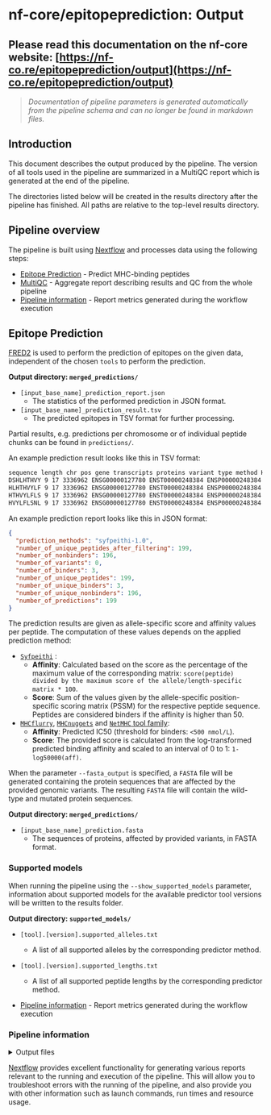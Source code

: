 # nf-core/epitopeprediction: Output

## Please read this documentation on the nf-core website: [https://nf-co.re/epitopeprediction/output](https://nf-co.re/epitopeprediction/output)

> _Documentation of pipeline parameters is generated automatically from the pipeline schema and can no longer be found in markdown files._

## Introduction

This document describes the output produced by the pipeline. The version of all tools used in the pipeline are summarized in a MultiQC report which is generated at the end of the pipeline.

The directories listed below will be created in the results directory after the pipeline has finished. All paths are relative to the top-level results directory.

## Pipeline overview

The pipeline is built using [Nextflow](https://www.nextflow.io/) and processes data using the following steps:

- [Epitope Prediction](#epitope-prediction) - Predict MHC-binding peptides
- [MultiQC](#multiqc) - Aggregate report describing results and QC from the whole pipeline
- [Pipeline information](#pipeline-information) - Report metrics generated during the workflow execution

## Epitope Prediction

[FRED2](https://github.com/FRED-2) is used to perform the prediction of epitopes on the given data, independent of the chosen `tools` to perform the prediction.

**Output directory: `merged_predictions/`**

- `[input_base_name]_prediction_report.json`
  - The statistics of the performed prediction in JSON format.
- `[input_base_name]_prediction_result.tsv`
  - The predicted epitopes in TSV format for further processing.

Partial results, e.g. predictions per chromosome or of individual peptide chunks can be found in `predictions/`.

An example prediction result looks like this in TSV format:

```bash
sequence length chr pos gene transcripts proteins variant type method HLA-A*01:01 score HLA-A*01:01 affinity HLA-A*01:01 binder synonymous homozygous variant details (genomic) variant details (protein)
DSHLHTHVY 9 17 3336962 ENSG00000127780 ENST00000248384 ENSP00000248384 SNP syfpeithi-1.0 20.0 50.0 False False False c.173C>A p.Pro58His
HLHTHVYLF 9 17 3336962 ENSG00000127780 ENST00000248384 ENSP00000248384 SNP syfpeithi-1.0 3.0 7.5 False False False c.173C>A p.Pro58His
HTHVYLFLS 9 17 3336962 ENSG00000127780 ENST00000248384 ENSP00000248384 SNP syfpeithi-1.0 7.0 17.5 False False False c.173C>A p.Pro58His
HVYLFLSNL 9 17 3336962 ENSG00000127780 ENST00000248384 ENSP00000248384 SNP syfpeithi-1.0 0.0 0.0 False False False c.173C>A p.Pro58His
```

An example prediction report looks like this in JSON format:

```json
{
  "prediction_methods": "syfpeithi-1.0",
  "number_of_unique_peptides_after_filtering": 199,
  "number_of_nonbinders": 196,
  "number_of_variants": 0,
  "number_of_binders": 3,
  "number_of_unique_peptides": 199,
  "number_of_unique_binders": 3,
  "number_of_unique_nonbinders": 196,
  "number_of_predictions": 199
}
```

The prediction results are given as allele-specific score and affinity values per peptide. The computation of these values depends on the applied prediction method:

- [`Syfpeithi`](http://www.syfpeithi.de) :
  - **Affinity**: Calculated based on the score as the percentage of the maximum value of the corresponding matrix: `score(peptide) divided by the maximum score of the allele/length-specific matrix * 100`.
  - **Score**: Sum of the values given by the allele-specific position-specific scoring matrix (PSSM) for the respective peptide sequence.
    Peptides are considered binders if the affinity is higher than 50.
- [`MHCflurry`](https://github.com/openvax/mhcflurry), [`MHCnuggets`](https://github.com/KarchinLab/mhcnuggets) and [`NetMHC` tool family](https://services.healthtech.dtu.dk/):
  - **Affinity**: Predicted IC50 (threshold for binders: `<500 nmol/L`).
  - **Score**: The provided score is calculated from the log-transformed predicted binding affinity and scaled to an interval of 0 to 1: `1-log50000(aff)`.

When the parameter `--fasta_output` is specified, a `FASTA` file will be generated containing the protein sequences that are affected by the provided genomic variants. The resulting `FASTA` file will contain the wild-type and mutated protein sequences.

**Output directory: `merged_predictions/`**

- `[input_base_name]_prediction.fasta`
  - The sequences of proteins, affected by provided variants, in FASTA format.

### Supported models

When running the pipeline using the `--show_supported_models` parameter, information about supported models for the available predictor tool versions will be written to the results folder.

**Output directory: `supported_models/`**

- `[tool].[version].supported_alleles.txt`
  - A list of all supported alleles by the corresponding predictor method.
- `[tool].[version].supported_lengths.txt`

  - A list of all supported peptide lengths by the corresponding predictor method.

- [Pipeline information](#pipeline-information) - Report metrics generated during the workflow execution

### Pipeline information

<details markdown="1">
<summary>Output files</summary>

- `pipeline_info/`
  - Reports generated by Nextflow: `execution_report.html`, `execution_timeline.html`, `execution_trace.txt` and `pipeline_dag.dot`/`pipeline_dag.svg`.
  - Reports generated by the pipeline: `pipeline_report.html`, `pipeline_report.txt` and `software_versions.yml`. The `pipeline_report*` files will only be present if the `--email` / `--email_on_fail` parameter's are used when running the pipeline.
  - Reformatted samplesheet files used as input to the pipeline: `samplesheet.valid.csv`.
  - Parameters used by the pipeline run: `params.json`.

</details>

[Nextflow](https://www.nextflow.io/docs/latest/tracing.html) provides excellent functionality for generating various reports relevant to the running and execution of the pipeline. This will allow you to troubleshoot errors with the running of the pipeline, and also provide you with other information such as launch commands, run times and resource usage.
